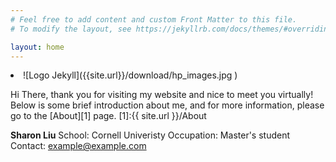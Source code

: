 ```yaml
---
# Feel free to add content and custom Front Matter to this file.
# To modify the layout, see https://jekyllrb.com/docs/themes/#overriding-theme-defaults

layout: home
---
```



<li  markdown="1">
![Logo Jekyll]({{site.url}}/download/hp_images.jpg )
</li>


Hi There, thank you for visiting my website and nice to meet you virtually! Below is some brief introduction about me, and for more information, please go to the [About][1] page.
[1]:{{ site.url }}/About

**Sharon Liu**
School: Cornell Univeristy
Occupation: Master's student
Contact: example@example.com


